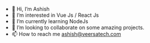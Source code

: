 - 👋 Hi, I’m Ashish
- 👀 I’m interested in Vue Js / React Js
- 🌱 I’m currently learning NodeJs
- 💞️ I’m looking to collaborate on some amazing projects.
- 📫 How to reach me ashish@veersatech.com

<!---
ashishveersatech/ashishveersatech is a ✨ special ✨ repository because its `README.md` (this file) appears on your GitHub profile.
You can click the Preview link to take a look at your changes.
--->

